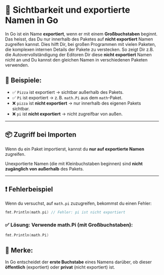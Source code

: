 # 📌 Sichtbarkeit und exportierte Namen in Go

In Go ist ein Name **exportiert**, wenn er mit einem **Großbuchstaben** beginnt. Das heisst, das
Du nur innerhalb des Paketes auf **nicht exportiert** Namen zugreifen kannst. Dies hilft Dir, bei großen Programmen
mit vielen Paketen, die komplexen internen Details der Pakete zu verstecken. So zeigt Dir z.B. die 
Autovervollständigung der Editoren Dir diese **nicht exportiert** Namen nicht an und Du kannst den gleichen 
Namen in verschiedenen Paketen verwenden.

## 📌 Beispiele:

- ✅ `Pizza` ist exportiert → sichtbar außerhalb des Pakets.
- ✅ `Pi` ist exportiert → z. B. `math.Pi` aus dem `math`-Paket.
- ❌ `pizza` ist **nicht exportiert** → nur innerhalb des eigenen Pakets sichtbar.
- ❌ `pi` ist **nicht exportiert** → nicht zugreifbar von außen.

---

## 📦 Zugriff bei Importen

Wenn du ein Paket importierst, kannst du **nur auf exportierte Namen** zugreifen.

Unexportierte Namen (die mit Kleinbuchstaben beginnen) sind **nicht zugänglich von außerhalb** des Pakets.

---

## ❗ Fehlerbeispiel

Wenn du versuchst, auf `math.pi` zuzugreifen, bekommst du einen Fehler:
```go
fmt.Println(math.pi) // Fehler: pi ist nicht exportiert
```

### ✅ Lösung: Verwende math.Pi (mit Großbuchstaben):
```go
fmt.Println(math.Pi)
```

## 🧠 Merke:
In Go entscheidet der **erste Buchstabe** eines Namens darüber, ob dieser **öffentlich** (exportiert) oder **privat** (nicht exportiert) ist.